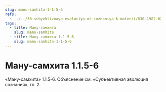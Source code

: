 ```yaml
---
slug: manu-samhita-1-1-5-6
refs:
  - ../../38-subyektivnaya-evoluciya-ot-soznaniya-k-materii/630-1982-02-17-b3-tvorenie.md
tags:
  - title: Ману-самхита
    slug: manu-samhita
  - title: Ману-самхита 1.1.5-6
    slug: manu-samhita-1-1-5-6
---
```


# Ману-самхита 1.1.5-6

«Ману-самхита» 1.1.5-6. Объяснение см. «Субъективная эволюция сознания», гл. 2.

